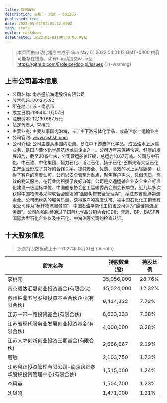 ```yaml
---
title: 盛航股份
description: 主板 - 水运 - 001205
published: true
date: 2022-05-01T04:01:12.000Z
tags: stock
editor: markdown
dateCreated: 2022-01-01T00:00:00.000Z
---
```


> 本页面由自动化程序生成于 Sun May 01 2022 04:01:12 GMT+0800
> 内容可能存在错误，如有bug请提交issue至：https://github.com/Eroleice/doc-pi/issues
{.is-warning}

## 上市公司基本信息
- 公司名称: 南京盛航海运股份有限公司
- 股票代码: 001205.SZ
- 所在地: 江苏 - 南京市
- 成立日期: 1994年11月07日
- 注册资本: 12,190.667万元
- 法定代表人: 李桃元
- 主营业务: 主要从事国内沿海，长江中下游液体化学品，成品油水上运输业务
- 公司官网: www.njshsh.com
- 公司介绍: 公司主要从事国内沿海、长江中下游液体化学品、成品油水上运输业务，是国内液体化学品航运龙头企业之一。公司近年来保持快速、健康的发展趋势，截至2019年末，公司营运船舶17艘，总运力10.67万吨。公司与中石化、中石油、中化集团、恒力石化、浙江石化、扬子石化-巴斯夫等大型石化生产企业形成了良好的合作关系，提供安全、优质、高效的水上运输服务，获得了客户的高度认可。公司以安全管理为重点，聚焦客户需求，凭借优质、高效的物流服务，在行业内积攒了良好口碑。公司是交通运输企业安全生产标准化建设一级达标单位、中国船东协会化工运输委员会副会长单位，近几年多次获得中国物流与采购联合会颁发的“金罐奖暨安全管理奖”，系江苏省重点物流企业。公司因优质的服务质量，获得客户的高度认可，被中国石化化工销售有限公司评为“标杆物流服务商”、中国石油华南化工销售公司评为“最佳物流服务商”。公司船舶陆续通过了国际化学品分销协会(CDI)、壳牌、BP、BASF等国际大型石化企业以及中石化、中海油等公司的检查认证。


## 十大股东信息
> 股东持股数据截止于：2022年03月31日
{.is-info}

| 股东名称 | 持股数量（股） | 持股比例 |
| --- | --- | --- |
| 李桃元 | 35,056,000 | 28.76% |
| 南京毅达汇晟创业投资基金(有限合伙) | 15,024,000 | 12.32% |
| 苏州钟鼎五号股权投资基金合伙企业(有限合伙) | 9,414,332 | 7.72% |
| 江苏一带一路投资基金(有限合伙) | 8,633,333 | 7.08% |
| 江苏省现代服务业发展创业投资基金(有限合伙) | 4,000,000 | 3.28% |
| 江苏人才创新创业投资三期基金(有限合伙) | 2,666,667 | 2.19% |
| 周敏 | 2,103,750 | 1.73% |
| 江苏风正投资管理有限公司-南京风正泰华股权投资管理中心(有限合伙) | 1,515,000 | 1.24% |
| 李风英 | 1,504,700 | 1.23% |
| 沈凤鸣 | 1,471,000 | 1.21% |




